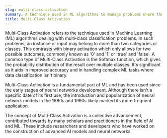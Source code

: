 ```yaml
---
slug: multi-class-activation
summary: A technique used in ML algorithms to manage problems where there are more than two classes or categories.
title: Multi-Class Activation
---
```


Multi-Class Activation refers to the technique used in Machine Learning (ML) algorithms dealing with multi-class classification problems. In such problems, an instance or input may belong to more than two categories or classes. This contrasts with binary activation which only allows for two possible outcomes, commonly known as '0' and '1' or 'true' and 'false'. A common type of Multi-Class Activation is the Softmax function, which gives the probability distribution of the result over multiple classes. It's significant as it aids in improved accuracy and in handling complex ML tasks where data classification isn't binary.

Multi-Class Activation is a fundamental part of ML and has been used since the early stages of neural networks development. Although there isn't a specific date of its first use, the introduction and popularization of neural network models in the 1980s and 1990s likely marked its more frequent application.

The concept of Multi-Class Activation is a collective advancement, contributed towards by many scholars and practitioners in the field of AI and ML. These include researchers and developers who have worked on the construction of advanced AI models and neural networks.

